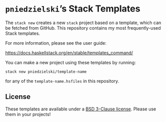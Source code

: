 `pniedzielski`’s Stack Templates
================================

The `stack new` creates a new `stack` project based on a template,
which can be fetched from GitHub.  This repository contains my most
frequently-used Stack templates.

For more information, please see the user guide:

https://docs.haskellstack.org/en/stable/templates_command/

You can make a new project using these templates by running:

    stack new pniedzielski/template-name

for any of the `template-name.hsfiles` in this repository.

License
-------

These templates are available under a [BSD 3-Clause
license](LICENSE.md).  Please use them in your projects!
